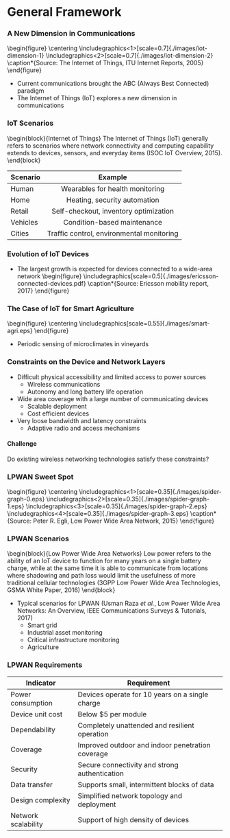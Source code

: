 # General Framework

### A New Dimension in Communications
\begin{figure}
    \centering
    \includegraphics<1>[scale=0.7]{./images/iot-dimension-1}
    \includegraphics<2>[scale=0.7]{./images/iot-dimension-2}
    \caption*{Source: The Internet of Things, ITU Internet Reports, 2005}
\end{figure}

- Current communications brought the ABC (Always Best Connected) paradigm
- The Internet of Things (IoT) explores a new dimension in communications

### IoT Scenarios
\begin{block}{Internet of Things}
The Internet of Things (IoT) generally refers to scenarios where network connectivity and computing capability extends to devices, sensors, and everyday items (ISOC IoT Overview, 2015).
\end{block}

| Scenario      | Example                                     |
| ------------- |:-------------------------------------------:|
| Human         | Wearables for health monitoring             |
| Home          | Heating, security automation                |
| Retail        | Self-checkout, inventory optimization       |
| Vehicles      | Condition-based maintenance                 |
| Cities        | Traffic control, environmental monitoring   |

<!--
### IoT Reference Model
\begin{figure}
	\centering
	\includegraphics<1>[scale=0.3]{./images/iot-e2e-chain-1.eps}
	\includegraphics<2>[scale=0.3]{./images/iot-e2e-chain-2.eps}
	\includegraphics<3>[scale=0.3]{./images/iot-e2e-chain-3.eps}
	\includegraphics<4>[scale=0.3]{./images/iot-e2e-chain-4.eps}
	\includegraphics<5>[scale=0.3]{./images/iot-e2e-chain-5.eps}
  \caption*{Source: Overview of the Internet of Things, ITU-T Y.2060, 2012}
\end{figure}
-->

### Evolution of IoT Devices
- The largest growth is expected for devices connected to a wide-area network
\begin{figure}
	\includegraphics[scale=0.5]{./images/ericsson-connected-devices.pdf}
	\caption*{Source: Ericsson mobility report, 2017}
\end{figure}

### The Case of IoT for Smart Agriculture
\begin{figure}
	\centering
  \includegraphics[scale=0.55]{./images/smart-agri.eps}
\end{figure}
- Periodic sensing of microclimates in vineyards

### Constraints on the Device and Network Layers
- Difficult physical accessibility and limited access to power sources
    - Wireless communications
    - Autonomy and long battery life operation
- Wide area coverage with a large number of communicating devices
    - Scalable deployment
    - Cost efficient devices
- Very loose bandwidth and latency constraints
    - Adaptive radio and access mechanisms

#### Challenge
Do existing wireless networking technologies satisfy these constraints?

### LPWAN Sweet Spot
\begin{figure}
	\centering
	\includegraphics<1>[scale=0.35]{./images/spider-graph-0.eps}
	\includegraphics<2>[scale=0.35]{./images/spider-graph-1.eps}
	\includegraphics<3>[scale=0.35]{./images/spider-graph-2.eps}
	\includegraphics<4>[scale=0.35]{./images/spider-graph-3.eps}
  \caption*{Source: Peter R. Egli, Low Power Wide Area Network, 2015}
\end{figure}

### LPWAN Scenarios
\begin{block}{Low Power Wide Area Networks}
Low power refers to the ability of an IoT device to function for many years on a single battery charge, while at the same time it is able to communicate from locations where shadowing and path loss would limit the usefulness of more traditional cellular technologies (3GPP Low Power Wide Area Technologies, GSMA White Paper, 2016)
\end{block}

- Typical scenarios for LPWAN (Usman Raza *et al.*, Low Power Wide Area Networks: An Overview, IEEE Communications Surveys \& Tutorials, 2017)
    - Smart grid
    - Industrial asset monitoring
    - Critical infrastructure monitoring
    - Agriculture

### LPWAN Requirements

| Indicator               | Requirement                                                |
|-------------------------|------------------------------------------------------------|
| Power consumption       | Devices operate for 10 years on a single charge            |
| Device unit cost        | Below $5 per module                                        |
| Dependability           | Completely unattended and resilient operation              |
| Coverage                | Improved outdoor and indoor penetration coverage           |
| Security                | Secure connectivity and strong authentication              |
| Data transfer           | Supports small, intermittent blocks of data                |
| Design complexity       | Simplified network topology and deployment                 |
| Network scalability     | Support of high density of devices                         |

<!--
### LPWAN Architecture
\begin{figure}
	\centering
	\includegraphics[scale=0.4]{./images/lpwa-architecture.eps}
\end{figure}

### Common Characteristics of LPWAN Technologies
- Optimised radio modulation
- Star topology
- Frame sizes in the order of tens of bytes
- Frames transmitted a few times per day at ultra-low speeds
- Mostly upstream transmission pattern
- Devices spend most of their time in low-energy deep-sleep mode
-->
<!--
"NB-IoT will crush Sigfox and LoRa because it means there will be no need for them," Matt Beal, Vodafone's director of innovation and architecture

"Is Sigfox/LoRa the new WiMAX?", Stefan Kindt, Head of Technology Marketing at Nokia Networks
-->
<!--
#### LPWAN Technologies
Various technologies are currently candidating for LPWA: LoRaWAN, NB-IoT, Sigfox, Wi-SUN, Ingenu, etc.
-->
